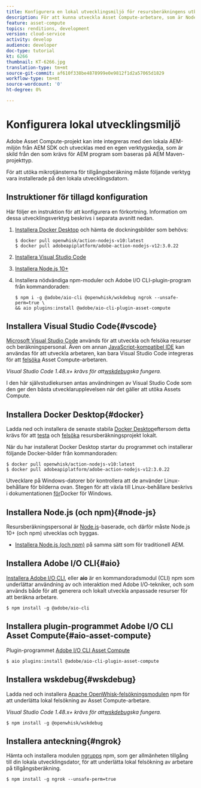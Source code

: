 ```yaml
---
title: Konfigurera en lokal utvecklingsmiljö för resursberäkningens utbyggbarhet
description: För att kunna utveckla Asset Compute-arbetare, som är Node.js JavaScript-program, krävs särskilda utvecklingsverktyg som skiljer sig från traditionell AEM, från Node.js och olika npm-moduler till Docker Desktop och Microsoft Visual Studio Code.
feature: asset-compute
topics: renditions, development
version: cloud-service
activity: develop
audience: developer
doc-type: tutorial
kt: 6266
thumbnail: KT-6266.jpg
translation-type: tm+mt
source-git-commit: af610f338be4878999e0e9812f1d2a57065d1829
workflow-type: tm+mt
source-wordcount: '0'
ht-degree: 0%

---
```



# Konfigurera lokal utvecklingsmiljö

Adobe Asset Compute-projekt kan inte integreras med den lokala AEM-miljön från AEM SDK och utvecklas med en egen verktygskedja, som är skild från den som krävs för AEM program som baseras på AEM Maven-projekttyp.

För att utöka mikrotjänsterna för tillgångsberäkning måste följande verktyg vara installerade på den lokala utvecklingsdatorn.

## Instruktioner för tillagd konfiguration

Här följer en instruktion för att konfigurera en förkortning. Information om dessa utvecklingsverktyg beskrivs i separata avsnitt nedan.

1. [Installera Docker Desktop](https://www.docker.com/products/docker-desktop) och hämta de dockningsbilder som behövs:

   ```
   $ docker pull openwhisk/action-nodejs-v10:latest
   $ docker pull adobeapiplatform/adobe-action-nodejs-v12:3.0.22
   ```

1. [Installera Visual Studio Code](https://code.visualstudio.com/download)
1. [Installera Node.js 10+](../../local-development-environment/development-tools.md#node-js)
1. Installera nödvändiga npm-moduler och Adobe I/O CLI-plugin-program från kommandoraden:

   ```
   $ npm i -g @adobe/aio-cli @openwhisk/wskdebug ngrok --unsafe-perm=true \
   && aio plugins:install @adobe/aio-cli-plugin-asset-compute
   ```

## Installera Visual Studio Code{#vscode}

[Microsoft Visual Studio Code](https://code.visualstudio.com/download) används för att utveckla och felsöka resurser och beräkningspersonal. Även om annan [JavaScript-kompatibel IDE](../../local-development-environment/development-tools.md#set-up-the-development-ide) kan användas för att utveckla arbetaren, kan bara Visual Studio Code integreras för att [felsöka](../test-debug/debug.md) Asset Compute-arbetaren.

_Visual Studio Code 1.48.x+ krävs för att[wskdebug](#wskdebug)ska fungera._

I den här självstudiekursen antas användningen av Visual Studio Code som den ger den bästa utvecklarupplevelsen när det gäller att utöka Assets Compute.

## Installera Docker Desktop{#docker}

Ladda ned och installera de senaste stabila [Docker Desktop](https://www.docker.com/products/docker-desktop)eftersom detta krävs för att [testa](../test-debug/test.md) och [felsöka](../test-debug/debug.md) resursberäkningsprojekt lokalt.

När du har installerat Docker Desktop startar du programmet och installerar följande Docker-bilder från kommandoraden:

```
$ docker pull openwhisk/action-nodejs-v10:latest
$ docker pull adobeapiplatform/adobe-action-nodejs-v12:3.0.22
```

Utvecklare på Windows-datorer bör kontrollera att de använder Linux-behållare för bilderna ovan. Stegen för att växla till Linux-behållare beskrivs i dokumentationen [för](https://docs.docker.com/docker-for-windows/)Docker för Windows.

## Installera Node.js (och npm){#node-js}

Resursberäkningspersonal är [Node.js](https://nodejs.org/)-baserade, och därför måste Node.js 10+ (och npm) utvecklas och byggas.

+ [Installera Node.js (och npm)](../../local-development-environment/development-tools.md#node-js) på samma sätt som för traditionell AEM.

## Installera Adobe I/O CLI{#aio}

[Installera Adobe I/O CLI](../../local-development-environment/development-tools.md#aio-cli), eller __aio__ är en kommandoradsmodul (CLI) npm som underlättar användning av och interaktion med Adobe I/O-tekniker, och som används både för att generera och lokalt utveckla anpassade resurser för att beräkna arbetare.

```
$ npm install -g @adobe/aio-cli
```

## Installera plugin-programmet Adobe I/O CLI Asset Compute{#aio-asset-compute}

Plugin-programmet [Adobe I/O CLI Asset Compute](https://github.com/adobe/aio-cli-plugin-asset-compute)

```
$ aio plugins:install @adobe/aio-cli-plugin-asset-compute
```

## Installera wskdebug{#wskdebug}

Ladda ned och installera [Apache OpenWhisk-felsökningsmodulen](https://www.npmjs.com/package/@openwhisk/wskdebug) npm för att underlätta lokal felsökning av Asset Compute-arbetare.

_Visual Studio Code 1.48.x+ krävs för att[wskdebug](#wskdebug)ska fungera._

```
$ npm install -g @openwhisk/wskdebug
```

## Installera anteckning{#ngrok}

Hämta och installera modulen [ngrupps](https://www.npmjs.com/package/ngrok) npm, som ger allmänheten tillgång till din lokala utvecklingsdator, för att underlätta lokal felsökning av arbetare på tillgångsberäkning.

```
$ npm install -g ngrok --unsafe-perm=true
```
